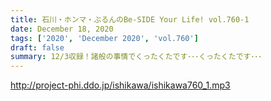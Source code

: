 ```yaml
---
title: 石川・ホンマ・ぶるんのBe-SIDE Your Life! vol.760-1
date: December 18, 2020
tags: ['2020', 'December 2020', 'vol.760']
draft: false
summary: 12/3収録！諸般の事情でくったくたです･･･くったくたです･･･
---
```


http://project-phi.ddo.jp/ishikawa/ishikawa760_1.mp3